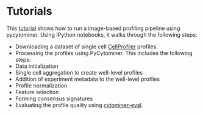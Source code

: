# Tutorials

This [tutorial](https://github.com/cytomining/pipeline-examples#readme) shows how to run a image-based profiling pipeline using pycytominer. Using IPython notebooks, it walks through the following steps:

- Downloading a dataset of single cell [CellProfiler](https://cellprofiler.org/) profiles.
- Processing the profiles using PyCytominer. This includes the following steps:
- Data initialization
- Single cell aggregation to create well-level profiles
- Addition of experiment metadata to the well-level profiles
- Profile normalization
- Feature selection
- Forming consensus signatures
- Evaluating the profile quality using [cytominer-eval](https://github.com/cytomining/cytominer-eval>).
